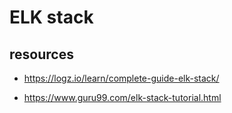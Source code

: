 # ELK stack

## resources

- <https://logz.io/learn/complete-guide-elk-stack/>

- <https://www.guru99.com/elk-stack-tutorial.html>
